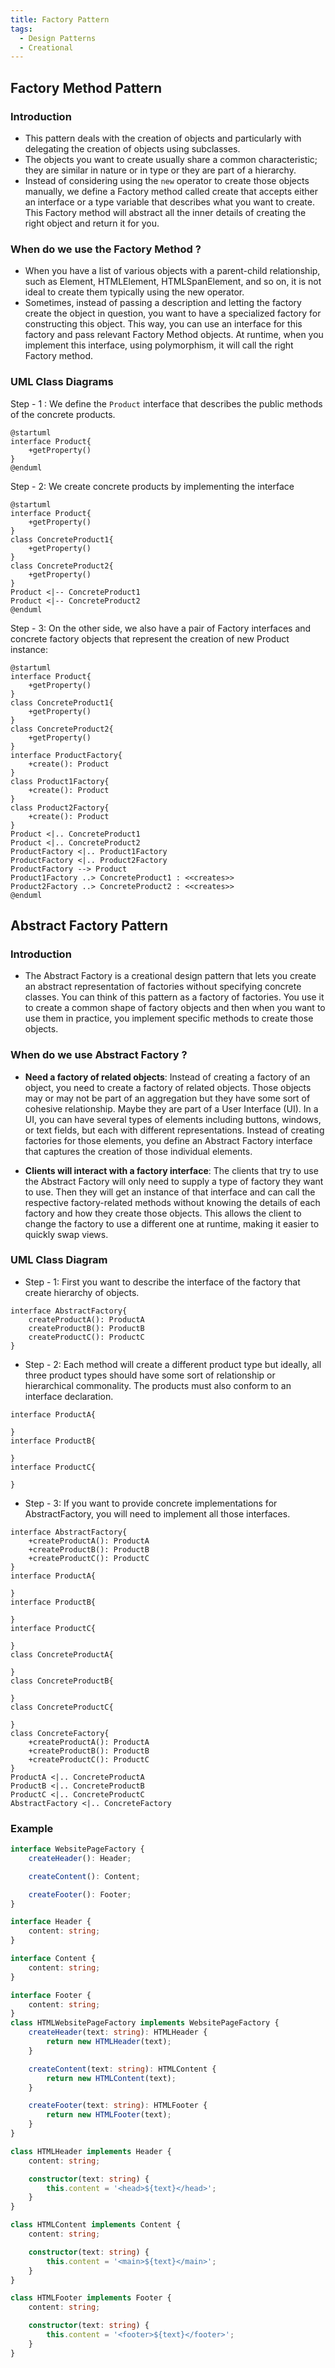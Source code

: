 ```yaml
---
title: Factory Pattern
tags:
  - Design Patterns
  - Creational
---
```


## Factory Method Pattern

### Introduction

- This pattern deals with the creation of objects and particularly with delegating the creation of objects using subclasses.
- The objects you want to create usually share a common characteristic; they are similar in nature or in type or they are part of a hierarchy.
- Instead of considering using the `new` operator to create those objects manually, we define a Factory method called create that accepts either an interface or a type variable that describes what you want to create. This Factory method will abstract all the inner details of creating the right object and return it for you.

### When do we use the Factory Method ?

- When you have a list of various objects with a parent-child relationship, such as Element, HTMLElement, HTMLSpanElement, and so on, it is not ideal to create them typically using the new operator.
- Sometimes, instead of passing a description and letting the factory create the object in question, you want to have a specialized factory for constructing this object. This way, you can use an interface for this factory and pass relevant Factory Method objects. At runtime, when you implement this interface, using polymorphism, it will call the right Factory method.

### UML Class Diagrams

Step - 1 : We define the `Product` interface that describes the public methods of the concrete products.

```puml
@startuml
interface Product{
    +getProperty()
}
@enduml
```

Step - 2: We create concrete products by implementing the interface

```puml
@startuml
interface Product{
    +getProperty()
}
class ConcreteProduct1{
    +getProperty()
}
class ConcreteProduct2{
    +getProperty()
}
Product <|-- ConcreteProduct1
Product <|-- ConcreteProduct2
@enduml
```

Step - 3: On the other side, we also have a pair of Factory interfaces and concrete factory objects that represent the creation of new Product instance:

```puml
@startuml
interface Product{
    +getProperty()
}
class ConcreteProduct1{
    +getProperty()
}
class ConcreteProduct2{
    +getProperty()
}
interface ProductFactory{
    +create(): Product
}
class Product1Factory{
    +create(): Product
}
class Product2Factory{
    +create(): Product
}
Product <|.. ConcreteProduct1
Product <|.. ConcreteProduct2
ProductFactory <|.. Product1Factory
ProductFactory <|.. Product2Factory
ProductFactory --> Product
Product1Factory ..> ConcreteProduct1 : <<creates>>
Product2Factory ..> ConcreteProduct2 : <<creates>>
@enduml
```

## Abstract Factory Pattern

### Introduction

- The Abstract Factory is a creational design pattern that lets you create an abstract representation of factories without specifying concrete classes. You can think of this pattern as a factory of factories. You use it to create a common shape of factory objects and then when you want to use them in practice, you implement specific methods to create those objects.

### When do we use Abstract Factory ?

- **Need a factory of related objects**: Instead of creating a factory of an object, you need to create a factory of related objects. Those objects may or may not be part of an aggregation but they have some sort of cohesive relationship. Maybe they are part of a User Interface (UI). In a UI, you can have several types of elements including buttons, windows, or text fields, but each with different representations. Instead of creating factories for those elements, you define an Abstract Factory interface that captures the creation of those individual elements.

- **Clients will interact with a factory interface**: The clients that try to use the Abstract Factory will only need to supply a type of factory they want to use. Then they will get an instance of that interface and can call the respective factory-related methods without knowing the details of each factory and how they create those objects. This allows the client to change the factory to use a different one at runtime, making it easier to quickly swap views.

### UML Class Diagram

- Step - 1: First you want to describe the interface of the factory that create hierarchy of objects.

```puml
interface AbstractFactory{
    createProductA(): ProductA
    createProductB(): ProductB
    createProductC(): ProductC
}
```

- Step - 2: Each method will create a different product type but ideally, all three product types should have some sort of relationship or hierarchical commonality. The products must also conform to an interface declaration.

```puml
interface ProductA{

}
interface ProductB{

}
interface ProductC{

}
```

- Step - 3: If you want to provide concrete implementations for AbstractFactory, you will need to implement all those interfaces.

```puml
interface AbstractFactory{
    +createProductA(): ProductA
    +createProductB(): ProductB
    +createProductC(): ProductC
}
interface ProductA{

}
interface ProductB{

}
interface ProductC{

}
class ConcreteProductA{

}
class ConcreteProductB{

}
class ConcreteProductC{

}
class ConcreteFactory{
    +createProductA(): ProductA
    +createProductB(): ProductB
    +createProductC(): ProductC
}
ProductA <|.. ConcreteProductA
ProductB <|.. ConcreteProductB
ProductC <|.. ConcreteProductC
AbstractFactory <|.. ConcreteFactory
```

### Example

```typescript
interface WebsitePageFactory {
	createHeader(): Header;

	createContent(): Content;

	createFooter(): Footer;
}

interface Header {
	content: string;
}

interface Content {
	content: string;
}

interface Footer {
	content: string;
}
class HTMLWebsitePageFactory implements WebsitePageFactory {
	createHeader(text: string): HTMLHeader {
		return new HTMLHeader(text);
	}

	createContent(text: string): HTMLContent {
		return new HTMLContent(text);
	}

	createFooter(text: string): HTMLFooter {
		return new HTMLFooter(text);
	}
}

class HTMLHeader implements Header {
	content: string;

	constructor(text: string) {
		this.content = '<head>${text}</head>';
	}
}

class HTMLContent implements Content {
	content: string;

	constructor(text: string) {
		this.content = '<main>${text}</main>';
	}
}

class HTMLFooter implements Footer {
	content: string;

	constructor(text: string) {
		this.content = '<footer>${text}</footer>';
	}
}
```
